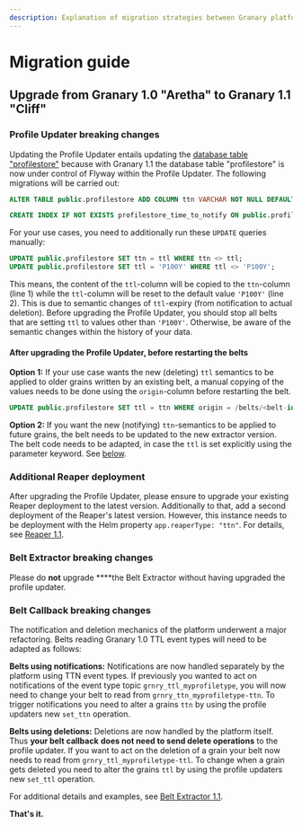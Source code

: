 ```yaml
---
description: Explanation of migration strategies between Granary platform versions.
---
```


# Migration guide

## Upgrade from Granary 1.0 "Aretha" to Granary 1.1 "Cliff"

### Profile Updater breaking changes

Updating the Profile Updater entails updating the [database table "profilestore"](../../developer-reference/dataflow/profile-store/#table-profilestore) because with Granary 1.1 the database table "profilestore" is now under control of Flyway within the Profile Updater. The following migrations will be carried out:

```sql
ALTER TABLE public.profilestore ADD COLUMN ttn VARCHAR NOT NULL DEFAULT 'P100Y';

CREATE INDEX IF NOT EXISTS profilestore_time_to_notify ON public.profilestore (profile_time_to_act(inserted, ttn));
```

For your use cases, you need to additionally run these `UPDATE` queries manually:

```sql
UPDATE public.profilestore SET ttn = ttl WHERE ttn <> ttl;
UPDATE public.profilestore SET ttl = 'P100Y' WHERE ttl <> 'P100Y';
```

This means, the content of the `ttl`-column will be copied to the `ttn`-column \(line 1\) while the `ttl`-column will be reset to the default value `'P100Y'` \(line 2\). This is due to semantic changes of `ttl`-expiry \(from notification to actual deletion\). Before upgrading the Profile Updater, you should stop all belts that are setting `ttl`  to values other than `'P100Y'`. Otherwise, be aware of the semantic changes within the history of your data.

#### After upgrading the Profile Updater, before restarting the belts

**Option 1:** If your use case wants the new \(deleting\) `ttl` semantics to be applied to older grains written by an existing belt, a manual copying of the values needs to be done using the `origin`-column before restarting the belt.

```sql
UPDATE public.profilestore SET ttl = ttn WHERE origin = /belts/<belt-id>;
```

**Option 2:** If you want the new \(notifying\) `ttn`-semantics to be applied to future grains, the belt needs to be updated to the new extractor version. The belt code needs to be adapted, in case the `ttl` is set explicitly using the parameter keyword. See [below](./#belt-callback-breaking-changes).

### Additional Reaper deployment

After upgrading the Profile Updater, please ensure to upgrade your existing Reaper deployment to the latest version. Additionally to that, add a second deployment of the Reaper's latest version. However, this instance needs to be deployment with the Helm property `app.reaperType: "ttn"`. For details, see [Reaper 1.1](reaper-1.1.md).

### Belt Extractor breaking changes

Please do **not** upgrade ****the Belt Extractor without having upgraded the profile updater.

### Belt Callback breaking changes

The notification and deletion mechanics of the platform underwent a major refactoring. Belts reading Granary 1.0 TTL event types will need to be adapted as follows:

**Belts using notifications:** Notifications are now handled separately by the platform using TTN event types. If previously you wanted to act on notifications of the event type topic `grnry_ttl_myprofiletype`, you will now need to change your belt to read from `grnry_ttn_myprofiletype-ttn`. To trigger notifications you need to alter a grains `ttn` by using the profile updaters new `set_ttn` operation.

**Belts using deletions:** Deletions are now handled by the platform itself. Thus **your belt callback** **does not need to send delete operations** to the profile updater. If you want to act on the deletion of a grain your belt now needs to read from `grnry_ttl_myprofiletype-ttl`. To change when a grain gets deleted you need to alter the grains `ttl` by using the profile updaters new `set_ttl` operation.

For additional details and examples, see [Belt Extractor 1.1](belt-extractor-1.1.md).

**That's it.**

